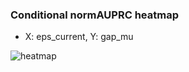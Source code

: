 ### Conditional normAUPRC heatmap

- X: eps_current, Y: gap_mu

![heatmap](/home/elicer/project_0814_2/results/20250817-023116/holdout/conditional_heatmap_eps_current_vs_gap_mu.png)
